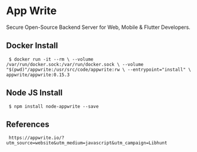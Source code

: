 App Write
=====

Secure Open-Source Backend Server for Web, Mobile & Flutter Developers.

Docker Install
--------------

     $ docker run -it --rm \ --volume /var/run/docker.sock:/var/run/docker.sock \ --volume "$(pwd)"/appwrite:/usr/src/code/appwrite:rw \ --entrypoint="install" \ appwrite/appwrite:0.15.3

Node JS Install
----------------

     $ npm install node-appwrite --save


References
----------

     https://appwrite.io/?utm_source=website&utm_medium=javascript&utm_campaign=Libhunt